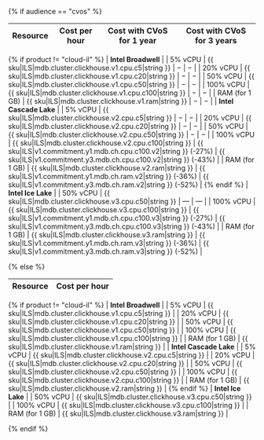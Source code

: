 {% if audience == "cvos" %}

| Resource | Cost per hour | Cost with CVoS for 1 year | Cost with CVoS for 3 years |
|---------------|---------------------------------------------------------|-----------------------------------------------------------------|-----------------------------------------------------------------|
{% if product != "cloud-il" %}
| **Intel Broadwell**                                                                                                                                                                                         |
| 5% vCPU       | {{ sku|ILS|mdb.cluster.clickhouse.v1.cpu.c5|string }}   | −                                                               | −                                                               |
| 20% vCPU      | {{ sku|ILS|mdb.cluster.clickhouse.v1.cpu.c20|string }}  | −                                                               | −                                                               |
| 50% vCPU      | {{ sku|ILS|mdb.cluster.clickhouse.v1.cpu.c50|string }}  | −                                                               | −                                                               |
| 100% vCPU     | {{ sku|ILS|mdb.cluster.clickhouse.v1.cpu.c100|string }} | −                                                               | −                                                               |
| RAM (for 1 GB) | {{ sku|ILS|mdb.cluster.clickhouse.v1.ram|string }}      | −                                                               | −                                                               |
| **Intel Cascade Lake**                                                                                                                                                                                      |
| 5% vCPU       | {{ sku|ILS|mdb.cluster.clickhouse.v2.cpu.c5|string }}   | −                                                               | −                                                               |
| 20% vCPU      | {{ sku|ILS|mdb.cluster.clickhouse.v2.cpu.c20|string }}  | −                                                               | −                                                               |
| 50% vCPU      | {{ sku|ILS|mdb.cluster.clickhouse.v2.cpu.c50|string }}  | −                                                               | −                                                               |
| 100% vCPU     | {{ sku|ILS|mdb.cluster.clickhouse.v2.cpu.c100|string }} | {{ sku|ILS|v1.commitment.y1.mdb.ch.cpu.c100.v2|string }} (-27%) | {{ sku|ILS|v1.commitment.y3.mdb.ch.cpu.c100.v2|string }} (-43%) |
| RAM (for 1 GB) | {{ sku|ILS|mdb.cluster.clickhouse.v2.ram|string }}      | {{ sku|ILS|v1.commitment.y1.mdb.ch.ram.v2|string }} (-36%)      | {{ sku|ILS|v1.commitment.y3.mdb.ch.ram.v2|string }} (-52%)      |
{% endif %}
| **Intel Ice Lake**                                                                                                                                                                                          |
| 50% vCPU      | {{ sku|ILS|mdb.cluster.clickhouse.v3.cpu.c50|string }}  | —                                                               | —                                                               |
| 100% vCPU     | {{ sku|ILS|mdb.cluster.clickhouse.v3.cpu.c100|string }} | {{ sku|ILS|v1.commitment.y1.mdb.ch.cpu.c100.v3|string }} (-27%) | {{ sku|ILS|v1.commitment.y3.mdb.ch.cpu.c100.v3|string }} (-43%) |
| RAM (for 1 GB) | {{ sku|ILS|mdb.cluster.clickhouse.v3.ram|string }}      | {{ sku|ILS|v1.commitment.y1.mdb.ch.ram.v3|string }} (-36%)      | {{ sku|ILS|v1.commitment.y3.mdb.ch.ram.v3|string }} (-52%)      |

{% else %}

| Resource | Cost per hour |
|---------------|---------------------------------------------------------|
{% if product != "cloud-il" %}
| **Intel Broadwell**                                                     |
| 5% vCPU        | {{ sku|ILS|mdb.cluster.clickhouse.v1.cpu.c5|string }}   |
| 20% vCPU       | {{ sku|ILS|mdb.cluster.clickhouse.v1.cpu.c20|string }}  |
| 50% vCPU       | {{ sku|ILS|mdb.cluster.clickhouse.v1.cpu.c50|string }}  |
| 100% vCPU      | {{ sku|ILS|mdb.cluster.clickhouse.v1.cpu.c100|string }} |
| RAM (for 1 GB) | {{ sku|ILS|mdb.cluster.clickhouse.v1.ram|string }}      |
| **Intel Cascade Lake**                                                  |
| 5% vCPU        | {{ sku|ILS|mdb.cluster.clickhouse.v2.cpu.c5|string }}   |
| 20% vCPU       | {{ sku|ILS|mdb.cluster.clickhouse.v2.cpu.c20|string }}  |
| 50% vCPU       | {{ sku|ILS|mdb.cluster.clickhouse.v2.cpu.c50|string }}  |
| 100% vCPU      | {{ sku|ILS|mdb.cluster.clickhouse.v2.cpu.c100|string }} |
| RAM (for 1 GB) | {{ sku|ILS|mdb.cluster.clickhouse.v2.ram|string }}      |
{% endif %}
| **Intel Ice Lake**                                                      |
| 50% vCPU       | {{ sku|ILS|mdb.cluster.clickhouse.v3.cpu.c50|string }}  |
| 100% vCPU      | {{ sku|ILS|mdb.cluster.clickhouse.v3.cpu.c100|string }} |
| RAM (for 1 GB) | {{ sku|ILS|mdb.cluster.clickhouse.v3.ram|string }}      |

{% endif %}